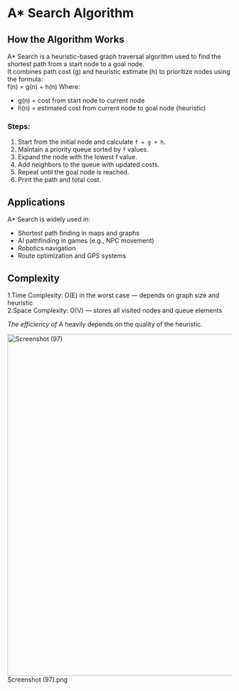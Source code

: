 #  A* Search Algorithm

## How the Algorithm Works
A* Search is a heuristic-based graph traversal algorithm used to find the shortest path from a start node to a goal node.  
It combines path cost (g) and heuristic estimate (h) to prioritize nodes using the formula:  
f(n) = g(n) + h(n)
Where:  
- g(n) = cost from start node to current node  
- h(n) = estimated cost from current node to goal node (heuristic)

### Steps:
1. Start from the initial node and calculate `f = g + h`.  
2. Maintain a priority queue sorted by `f` values.  
3. Expand the node with the lowest f value.  
4. Add neighbors to the queue with updated costs.  
5. Repeat until the goal node is reached.  
6. Print the path and total cost.

##  Applications
A* Search is widely used in:  
- Shortest path finding in maps and graphs  
- AI pathfinding in games (e.g., NPC movement)  
- Robotics navigation  
- Route optimization and GPS systems

## Complexity
1.Time Complexity: O(E) in the worst case — depends on graph size and heuristic  
2.Space Complexity: O(V) — stores all visited nodes and queue elements  

*The efficiency of A* heavily depends on the quality of the heuristic.  

  <img width="1366" height="768" alt="Screenshot (97)" src="https://github.com/user-attachments/assets/aa0edb0e-9cf7-49fa-b774-e4e127fd1ff4" />Screenshot (97).png
